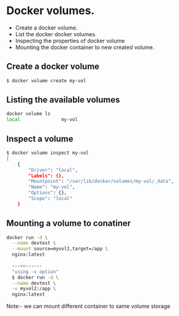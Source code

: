 # Docker volumes.
- Create a docker volume.
- List the docker docker volumes.
- Inspecting the properties of docker volume
- Mounting the docker container to new created volume.


## Create a docker volume 
```bash
$ docker volume create my-vol
```

## Listing the available volumes
```bash
docker volume ls
local               my-vol
```


## Inspect a volume
```bash
$ docker volume inspect my-vol
[
    {
        "Driver": "local",
        "Labels": {},
        "Mountpoint": "/var/lib/docker/volumes/my-vol/_data",
        "Name": "my-vol",
        "Options": {},
        "Scope": "local"
    }
```

## Mounting a volume to conatiner
```bash
docker run -d \
  --name devtest \
  --mount source=myvol2,target=/app \
  nginx:latest
  
  --->>------
  "using -v option"
  $ docker run -d \
  --name devtest \
  -v myvol2:/app \
  nginx:latest
```

Note:- we can mount different container to same volume storage
